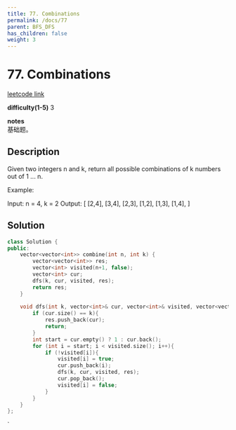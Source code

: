 ```yaml
---
title: 77. Combinations
permalink: /docs/77
parent: BFS_DFS
has_children: false
weight: 3
---
```

# 77. Combinations
[leetcode link](https://leetcode.com/problems/combinations/)

**difficulty(1-5)** 
3

**notes**   
基础题。

## Description
Given two integers n and k, return all possible combinations of k numbers out of 1 ... n.

Example:

Input: n = 4, k = 2
Output:
[
  [2,4],
  [3,4],
  [2,3],
  [1,2],
  [1,3],
  [1,4],
]

## Solution

```c++
class Solution {
public:
    vector<vector<int>> combine(int n, int k) {
        vector<vector<int>> res;
        vector<int> visited(n+1, false);
        vector<int> cur;
        dfs(k, cur, visited, res);
        return res;
    }
    
    void dfs(int k, vector<int>& cur, vector<int>& visited, vector<vector<int>>& res){
        if (cur.size() == k){
            res.push_back(cur);
            return;
        }
        int start = cur.empty() ? 1 : cur.back();
        for (int i = start; i < visited.size(); i++){
            if (!visited[i]){
                visited[i] = true;
                cur.push_back(i);
                dfs(k, cur, visited, res);
                cur.pop_back();
                visited[i] = false;
            }
        }
    }
};
```

<!-- 
Default label
{: .label }

Blue label
{: .label .label-blue }

Stable
{: .label .label-green }

New release
{: .label .label-purple }

Coming soon
{: .label .label-yellow }

Deprecated
{: .label .label-red } -->
`